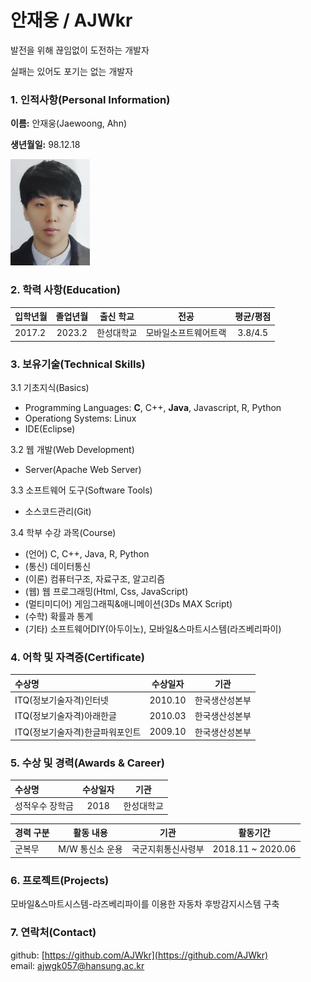 # 안재웅 / AJWkr

발전을 위해 끊임없이 도전하는 개발자

실패는 있어도 포기는 없는 개발자

### 1. 인적사항(Personal Information)

**이름:** 안재웅(Jaewoong, Ahn)

**생년월일:** 98.12.18

![image](https://raw.githubusercontent.com/AJWkr/hello-me/cv/images/jaewoong.jpg)

### 2. 학력 사항(Education)

|입학년월|졸업년월|출신 학교|전공|평균/평점|
|:---|:---:|:---:|:---:|:---:|
|2017.2|2023.2|한성대학교|모바일소프트웨어트랙|3.8/4.5|

### 3. 보유기술(Technical Skills)

3.1 기초지식(Basics)

 * Programming Languages: **C**, C++, **Java**, Javascript, R, Python
 * Operationg Systems: Linux
 * IDE(Eclipse)

3.2 웹 개발(Web Development)

 * Server(Apache Web Server)

3.3 소프트웨어 도구(Software Tools)

 * 소스코드관리(Git)

3.4 학부 수강 과목(Course)

 * (언어) C, C++, Java, R, Python
 * (통신) 데이터통신
 * (이론) 컴퓨터구조, 자료구조, 알고리즘
 * (웹) 웹 프로그래밍(Html, Css, JavaScript)
 * (멀티미디어) 게임그래픽&애니메이션(3Ds MAX Script)
 * (수학) 확률과 통계
 * (기타) 소프트웨어DIY(아두이노), 모바일&스마트시스템(라즈베리파이)

### 4. 어학 및 자격증(Certificate)

|수상명|수상일자|기관|
|:---|:---:|:---:|
|ITQ(정보기술자격)인터넷|2010.10|한국생산성본부|
|ITQ(정보기술자격)아래한글|2010.03|한국생산성본부|
|ITQ(정보기술자격)한글파워포인트|2009.10|한국생산성본부|

### 5. 수상 및 경력(Awards & Career)

|수상명|수상일자|기관|
|:---|:---:|:---:|
|성적우수 장학금|2018|한성대학교|

|경력 구분|활동 내용| 기관| 활동기간|
|:---|:---:|:---:|:---:|
|군복무|M/W 통신소 운용|국군지휘통신사령부|2018.11 ~   2020.06|

### 6. 프로젝트(Projects)

모바일&스마트시스템-라즈베리파이를 이용한 자동차 후방감지시스템 구축

### 7. 연락처(Contact)

github: [https://github.com/AJWkr](https://github.com/AJWkr)  
email: [ajwgk057@hansung.ac.kr](ajwgk057@hansung.ac.kr)
